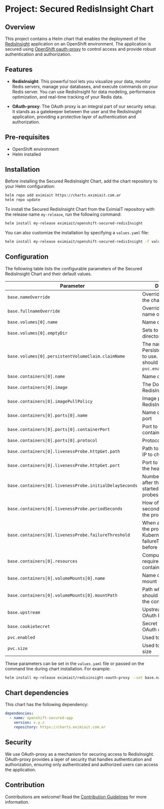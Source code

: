 # Project: Secured RedisInsight Chart 

## Overview
This project contains a Helm chart that enables the deployment of the
[RedisInsight](https://github.com/RedisInsight/RedisInsight) application on an OpenShift environment.
The application is secured using [OpenShift oauth-proxy](https://github.com/openshift/oauth-proxy) to control access and provide robust authentication and authorization. 

## Features
- **RedisInsight**: This powerful tool lets you visualize your data, monitor Redis servers, manage your databases, and execute commands on your Redis server. You can use RedisInsight for data modeling, performance optimization, and real-time tracking of your Redis data.

- **OAuth-proxy**: The OAuth proxy is an integral part of our security setup. It stands as a gatekeeper between the user and the RedisInsight application, providing a protective layer of authentication and authorization.

## Pre-requisites

- OpenShift environment
- Helm installed

## Installation

Before installing the Secured RedisInsight Chart, add the chart repository to your Helm configuration:

```sh
helm repo add eximiait https://charts.eximiait.com.ar
helm repo update
```

To install the Secured RedisInsight Chart from the EximiaIT repository with the release name `my-release`, run the following command:

```sh
helm install my-release eximiait/openshift-secured-redisInsight
```

You can also customize the installation by specifying a `values.yaml` file:

```sh
helm install my-release eximiait/openshift-secured-redisInsight -f values.yaml
```

## Configuration

The following table lists the configurable parameters of the Secured RedisInsight Chart and their default values.

| Parameter                                              | Description                                                                                                                             | Default                                          |
|--------------------------------------------------------|-----------------------------------------------------------------------------------------------------------------------------------------|--------------------------------------------------|
| `base.nameOverride`                                    | Overrides the name of the chart                                                                                                         | `"redisinsight"`                                 |
| `base.fullnameOverride`                                | Overrides the full name of the chart                                                                                                    | `"redisinsight"`                                 |
| `base.volumes[0].name`                                 | Name of the volume                                                                                                                      | `"db"`                                           |
| `base.volumes[0].emptyDir`                             | Sets to use an empty directory as volume                                                                                                | `{}`                                             |
| `base.volumes[0].persistentVolumeClaim.claimName`      | The name of PersistentVolumeClaim to use. If selected, you should set `pvc.enabled: true`. | `storage-claim`                                           |
| `base.containers[0].name`                              | Name of the container                                                                                                                   | `"app"`                                          |
| `base.containers[0].image`                             | The Docker image for RedisInsight                                                                                                       | `"redislabs/redisinsight:1.14.0"`                |
| `base.containers[0].imagePullPolicy`                   | Image pull policy for RedisInsight                                                                                                      | `"IfNotPresent"`                                 |
| `base.containers[0].ports[0].name`                     | Name of the exposed port                                                                                                                | `"http"`                                         |
| `base.containers[0].ports[0].containerPort`            | Port to expose on the container's IP address                                                                                            | `8001`                                           |
| `base.containers[0].ports[0].protocol`                 | Protocol for the port                                                                                                                   | `"TCP"`                                          |
| `base.containers[0].livenessProbe.httpGet.path`        | Path to access on the IP to check the health                                                                                            | `"/healthcheck/"`                                |
| `base.containers[0].livenessProbe.httpGet.port`        | Port to use to check the health                                                                                                         | `8001`                                           |
| `base.containers[0].livenessProbe.initialDelaySeconds` | Number of seconds after the container has started before liveness probes are initiated                                                  | `5`                                              |
| `base.containers[0].livenessProbe.periodSeconds`       | How often (in seconds) to perform the probe                                                                                             | `5`                                              |
| `base.containers[0].livenessProbe.failureThreshold`    | When a Pod starts and the probe fails, Kubernetes will try failureThreshold times before giving up                                      | `2`                                              |
| `base.containers[0].resources`                         | Compute resources required by the container                                                                                             | `{}`                                             |
| `base.containers[0].volumeMounts[0].name`              | Name of the volume mount                                                                                                                | `"db"`                                           |
| `base.containers[0].volumeMounts[0].mountPath`         | Path where the volume should be mounted in the container                                                                                | `"/db"`                                          |
| `base.upstream`                                        | Upstream URL for the OAuth Proxy                                                                                                        | `"http://localhost:8001"`                        |
| `base.cookieSecret`                                    | Secret used to encrypt OAuth cookies                                                                                                    | `"bA7kPuPzko-igWaLPhVDWVj_VhENVnVcHce6rYQwu_s="` |
| `pvc.enabled`                                    | Used to create a PVC                                                                                                    | `false` |
| `pvc.size`                                    | Used to indicate a PVC size                                                                                                    | `1Gi` |

These parameters can be set in the `values.yaml` file or passed on the command line during chart installation. For example:

```sh
helm install my-release eximiait/redisinsight-oauth-proxy --set base.nameOverride=myapp
```

## Chart dependencies

This chart has the following dependency:

```yaml
dependencies:
  - name: openshift-secured-app
    version: x.y.z
    repository: https://charts.eximiait.com.ar
```

## Security

We use OAuth-proxy as a mechanism for securing access to RedisInsight. OAuth-proxy provides a layer of security that handles authentication and authorization, ensuring only authenticated and authorized users can access the application.

## Contribution

Contributions are welcome! Read the [Contribution Guidelines](../CONTRIBUTING.md) for more information.
